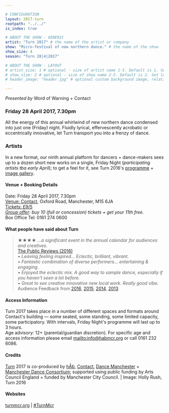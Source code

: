 ```yaml
---

# CONFIGURATION
layout: 2017-turn
rootpath: "../../"
is_index: true

# ABOUT THE SHOW - GENERIC
artist: "Turn 2017" # the name of the artist or company
show: "Micro-festival of new northern dance." # the name of the show
show_size: 4
season: "Turn 28|4|2017"

# ABOUT THE SHOW - LAYOUT
# artist_size: 1 # optional - size of artist name 1-5. Default is 1. Set longer names to lower values
# show_size: 2 # optional - size of show name 2-5. Default is 2. Set longer names to lower values
# header_image: "header.jpg" # optional custom background image, relative to current page

---
```

*Presented by* Word of Warning + Contact    
         
### Friday 28 April 2017, 7.30pm
All the energy of this annual whirlwind of new northern dance condensed into just one (Friday) night. Fluidly lyrical, effervescently acrobatic or eccentrically innovative, let Turn transport you into a frenzy of dance.
           
### Artists        
In a new format, our ninth annual platform for dancers + dance-makers sees up to a dozen short new works on a single, Friday Night (*participating artists tba early April*); to get a feel for it, see Turn 2016's [programme](/archive/2016-turn) + [image gallery](/galleries/2016-turn).         
         
#### Venue + Booking Details
Date: Friday 28 April 2017, 7.30pm       
<a href="http://contactmcr.com/visit/getting-here" target="_blank">Venue: Contact</a>, Oxford Road, Manchester, M15 6JA         
<a href="http://contactmcr.com/whats-on" target="_blank">Tickets: £9/5</a>        
*<a href="http://www.contactmcr.com/ticketoffers" target="_blank">Group offer</a>: buy 10 (full or concession) tickets + get your 11th free.*        
Box Office Tel: 0161 274 0600        
          
#### What people have said about Turn          
>★★★★ *…a significant event in the annual calendar for audiences and creatives.*<br><a href="http://www.thepublicreviews.com/turn-2016-night-1-contact-manchester" target="_blank">The Public Reviews (2016)</a>             
>• *Leaving feeling inspired… Eclectic, brilliant, vibrant.*<br>• *Fantastic combination of diverse performers… entertaining & engaging.*<br>• *Enjoyed the eclectic mix. A good way to sample dance, especially if you haven't seen a lot before.*<br>• *Great to see creative innovative new local work. Really good vibe.*<br>Audience Feedback from [2016](/archive/2016-turn), [2015](/archive/2015-turn), [2014](/archive/2014-turn), [2013](/archive/2013-turn)            
         
#### Access Information                 
Turn 2017 takes place in a number of different spaces and formats around Contact's building — some seated, some standing, some limited capacity, some participatory. With intervals, Friday Night's programme will last up to 3 hours.<br>Age advisory: 12+ (parental/guardian discretion). For specific age and access information please email <mailto:info@habmcr.org> or call 0161 232 6086.               
                          
#### Credits         
[Turn](/hab/turn) 2017 is co-produced by [hÅb](/hab), <a href="http://contactmcr.com" target="_blank">Contact</a>, <a href="http://www.digm.org" target="_blank">Dance Manchester</a> + <a href="http://bit.ly/McrDanceConsortium" target="_blank">Manchester Dance Consortium</a>; supported using public funding by Arts Council England + funded by Manchester City Council. | Image: Holly Rush, Turn 2016         
         
#### Websites        
<a href="http://turnmcr.org" target="_blank">turnmcr.org</a> | <a href="http://twitter.com/hashtag/TurnMcr" target="_blank">#TurnMcr</a>
